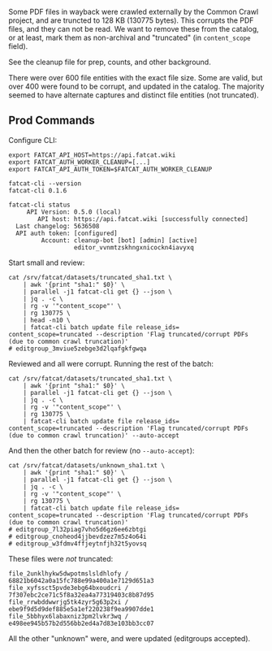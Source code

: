 
Some PDF files in wayback were crawled externally by the Common Crawl project,
and are truncted to 128 KB (130775 bytes). This corrupts the PDF files, and
they can not be read. We want to remove these from the catalog, or at least,
mark them as non-archival and "truncated" (in `content_scope` field).

See the cleanup file for prep, counts, and other background.

There were over 600 file entities with the exact file size. Some are valid, but
over 400 were found to be corrupt, and updated in the catalog. The majority
seemed to have alternate captures and distinct file entities (not truncated).

## Prod Commands

Configure CLI:

    export FATCAT_API_HOST=https://api.fatcat.wiki
    export FATCAT_AUTH_WORKER_CLEANUP=[...]
    export FATCAT_API_AUTH_TOKEN=$FATCAT_AUTH_WORKER_CLEANUP

    fatcat-cli --version
    fatcat-cli 0.1.6

    fatcat-cli status
         API Version: 0.5.0 (local)
            API host: https://api.fatcat.wiki [successfully connected]
      Last changelog: 5636508
      API auth token: [configured]
             Account: cleanup-bot [bot] [admin] [active]
                      editor_vvnmtzskhngxnicockn4iavyxq

Start small and review:

    cat /srv/fatcat/datasets/truncated_sha1.txt \
        | awk '{print "sha1:" $0}' \
        | parallel -j1 fatcat-cli get {} --json \
        | jq . -c \
        | rg -v '"content_scope"' \
        | rg 130775 \
        | head -n10 \
        | fatcat-cli batch update file release_ids= content_scope=truncated --description 'Flag truncated/corrupt PDFs (due to common crawl truncation)'
    # editgroup_3mviue5zebge3d2lqafgkfgwqa

Reviewed and all were corrupt. Running the rest of the batch:

    cat /srv/fatcat/datasets/truncated_sha1.txt \
        | awk '{print "sha1:" $0}' \
        | parallel -j1 fatcat-cli get {} --json \
        | jq . -c \
        | rg -v '"content_scope"' \
        | rg 130775 \
        | fatcat-cli batch update file release_ids= content_scope=truncated --description 'Flag truncated/corrupt PDFs (due to common crawl truncation)' --auto-accept

And then the other batch for review (no `--auto-accept`):

    cat /srv/fatcat/datasets/unknown_sha1.txt \
        | awk '{print "sha1:" $0}' \
        | parallel -j1 fatcat-cli get {} --json \
        | jq . -c \
        | rg -v '"content_scope"' \
        | rg 130775 \
        | fatcat-cli batch update file release_ids= content_scope=truncated --description 'Flag truncated/corrupt PDFs (due to common crawl truncation)'
    # editgroup_7l32piag7vho5d6gz6ee6zbtgi
    # editgroup_cnoheod4jjbevdzez7m5z4o64i
    # editgroup_w3fdmv4ffjeytnfjh32t5yovsq

These files were *not* truncated:

    file_2unklhykw5dwpotmslsldhlofy / 68821b6042a0a15fc788e99a400a1e7129d651a3
    file_xyfssct5pvde3ebg64bxoudcri / 7f307ebc2ce71c5f8a32ea4a77319403c8b87d95
    file_rrwbddwwrjg5tk4zyr5g63p2xi / ebe9f9d5d9def885e5a1ef220238f9ea9907dde1
    file_5bbhyx6labaxniz3pm2lvkr3wq / e498ee945b57b2d556bb2ed4a7d83e103bb3cc07

All the other "unknown" were, and were updated (editgroups accepted).
